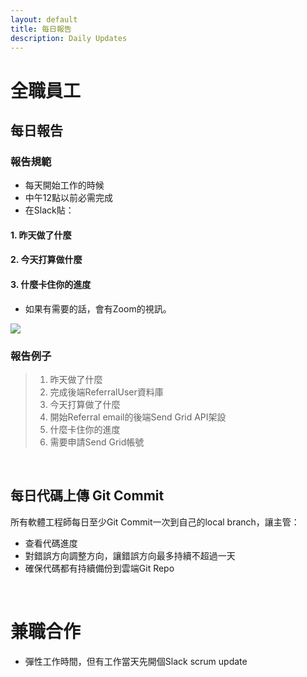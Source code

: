 ```yaml
---
layout: default
title: 每日報告
description: Daily Updates
---
```


# 全職員工

## 每日報告

### 報告規範

* 每天開始工作的時候
* 中午12點以前必需完成
* 在Slack貼：

#### 1. 昨天做了什麼
#### 2. 今天打算做什麼
#### 3. 什麼卡住你的進度

* 如果有需要的話，會有Zoom的視訊。

<img src='https://lh3.googleusercontent.com/4tSI6OvfmNu-ZrrgNGl8iL6hgsdC4_IPOesghAL9uxuHLOnB2yZxkWpTONFk2NXXv8LbSm2UYVONVWafrrX6c8D-SNROLS8DkKybwsPwk8w9yn8xx6mRTzSTzo8Hwq8y0hjeuJ5mRg=w800' />

### 報告例子

> 1. 昨天做了什麼
> 	1. 完成後端ReferralUser資料庫
> 1. 今天打算做了什麼
> 	1. 開始Referral email的後端Send Grid API架設
> 1. 什麼卡住你的進度
> 	1. 需要申請Send Grid帳號

<br>

## 每日代碼上傳 Git Commit

所有軟體工程師每日至少Git Commit一次到自己的local branch，讓主管：

* 查看代碼進度
* 對錯誤方向調整方向，讓錯誤方向最多持續不超過一天
* 確保代碼都有持續備份到雲端Git Repo

<br>

# 兼職合作

* 彈性工作時間，但有工作當天先開個Slack scrum update
